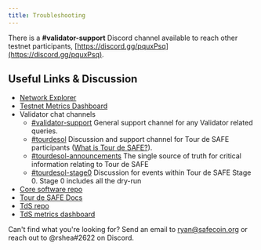 ```yaml
---
title: Troubleshooting
---
```


There is a **\#validator-support** Discord channel available to reach other
testnet participants, [https://discord.gg/pquxPsq](https://discord.gg/pquxPsq).

## Useful Links & Discussion

- [Network Explorer](http://explorer.safecoin.org/)
- [Testnet Metrics Dashboard](https://metrics.safecoin.org:3000/d/monitor-edge/cluster-telemetry-edge?refresh=60s&orgId=2)
- Validator chat channels
  - [\#validator-support](https://discord.gg/rZsenD) General support channel for any Validator related queries.
  - [\#tourdesol](https://discord.gg/BdujK2) Discussion and support channel for Tour de SAFE participants ([What is Tour de SAFE?](https://safecoin.org/tds/)).
  - [\#tourdesol-announcements](https://discord.gg/Q5TxEC) The single source of truth for critical information relating to Tour de SAFE
  - [\#tourdesol-stage0](https://discord.gg/Xf8tES) Discussion for events within Tour de SAFE Stage 0. Stage 0 includes all the dry-run
- [Core software repo](https://github.com/solana-labs/safecoin)
- [Tour de SAFE Docs](https://docs.safecoin.org/tour-de-sol)
- [TdS repo](https://github.com/solana-labs/tour-de-sol)
- [TdS metrics dashboard](https://metrics.safecoin.org:3000/d/monitor-edge/cluster-telemetry-edge?refresh=1m&from=now-15m&to=now&var-testnet=tds)

Can't find what you're looking for? Send an email to ryan@safecoin.org or reach out to @rshea\#2622 on Discord.
